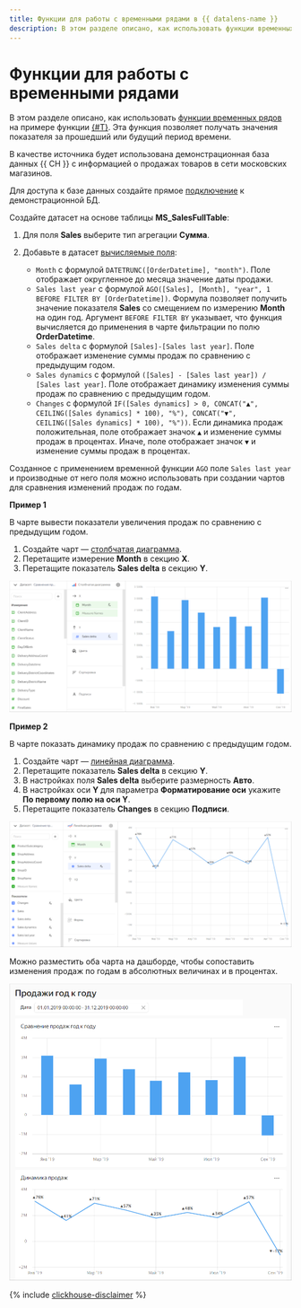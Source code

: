 ```yaml
---
title: Функции для работы с временными рядами в {{ datalens-name }}
description: В этом разделе описано, как использовать функции временных рядов на примере функции AGO. Эта функция позволяет получать значения показателя за прошедший или будущий период времени.
---
```


# Функции для работы с временными рядами

В этом разделе описано, как использовать [функции временных рядов](../function-ref/time-series-functions.md) на примере функции [{#T}](../function-ref/AGO.md). Эта функция позволяет получать значения показателя за прошедший или будущий период времени.

В качестве источника будет использована демонстрационная база данных {{ CH }} с информацией о продажах товаров в сети московских магазинов.

Для доступа к базе данных создайте прямое [подключение](../tutorials/data-from-ch-to-sql-chart.md#create-connection) к демонстрационной БД.

Создайте датасет на основе таблицы **MS_SalesFullTable**:

1. Для поля **Sales** выберите тип агрегации **Сумма**.
1. Добавьте в датасет [вычисляемые поля](../dataset/create-dataset.md#create-fields):

   * `Month` с формулой `DATETRUNC([OrderDatetime], "month")`. Поле отображает округленное до месяца значение даты продажи.
   * `Sales last year` с формулой `AGO([Sales], [Month], "year", 1 BEFORE FILTER BY [OrderDatetime])`. Формула позволяет получить значение показателя **Sales** со смещением по измерению **Month** на один год. Аргумент `BEFORE FILTER BY` указывает, что функция вычисляется до применения в чарте фильтрации по полю **OrderDatetime**.
   * `Sales delta` с формулой `[Sales]-[Sales last year]`. Поле отображает изменение суммы продаж по сравнению с предыдущим годом.
   * `Sales dynamics` с формулой `([Sales] - [Sales last year]) / [Sales last year]`. Поле отображает динамику изменения суммы продаж по сравнению с предыдущим годом.
   * `Changes` с формулой `IF([Sales dynamics] > 0, CONCAT("▲", CEILING([Sales dynamics] * 100), "%"), CONCAT("▼", CEILING([Sales dynamics] * 100), "%"))`. Если динамика продаж положительная, поле отображает значок `▲` и изменение суммы продаж в процентах. Иначе, поле отображает значок `▼` и изменение суммы продаж в процентах.

Созданное с применением временной функции `AGO` поле `Sales last year` и производные от него поля можно использовать при создании чартов для сравнения изменений продаж по годам.

**Пример 1**

В чарте вывести показатели увеличения продаж по сравнению с предыдущим годом.

1. Создайте чарт — [столбчатая диаграмма](../visualization-ref/column-chart.md).
1. Перетащите измерение **Month** в секцию **X**.
1. Перетащите показатель **Sales delta** в секцию **Y**.

![image](../../_assets/datalens/solution-y-to-y/year-to-year-sales-chart.png)

**Пример 2**

В чарте показать динамику продаж по сравнению с предыдущим годом.

1. Создайте чарт — [линейная диаграмма](../visualization-ref/line-chart.md).
1. Перетащите показатель **Sales delta** в секцию **Y**.
1. В настройках поля **Sales delta** выберите размерность **Авто**.
1. В настройках оси **Y** для параметра **Форматирование оси** укажите **По первому полю на оси Y**.
1. Перетащите показатель **Changes** в секцию **Подписи**.

![image](../../_assets/datalens/solution-y-to-y/sales-dynamic-chart.png)

Можно разместить оба чарта на дашборде, чтобы сопоставить изменения продаж по годам в абсолютных величинах и в процентах.

![image](../../_assets/datalens/solution-y-to-y/sales-dashboard.png)

{% include [clickhouse-disclaimer](../../_includes/clickhouse-disclaimer.md) %}